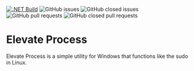 [![.NET Build](https://github.com/davidjamesmarley/ElevateProcess/actions/workflows/dotnet-build.yml/badge.svg?branch=main)](https://github.com/davidjamesmarley/ElevateProcess/actions/workflows/dotnet-build.yml)
![GitHub issues](https://img.shields.io/github/issues/davidjamesmarley/ElevateProcess?style=flat-square)
![GitHub closed issues](https://img.shields.io/github/issues-closed/davidjamesmarley/ElevateProcess?style=flat-square)
![GitHub pull requests](https://img.shields.io/github/issues-pr/davidjamesmarley/ElevateProcess?style=flat-square)
![GitHub closed pull requests](https://img.shields.io/github/issues-pr-closed/davidjamesmarley/ElevateProcess?style=flat-square)



# Elevate Process

Elevate Process is a simple utility for Windows that functions like the sudo in Linux.
